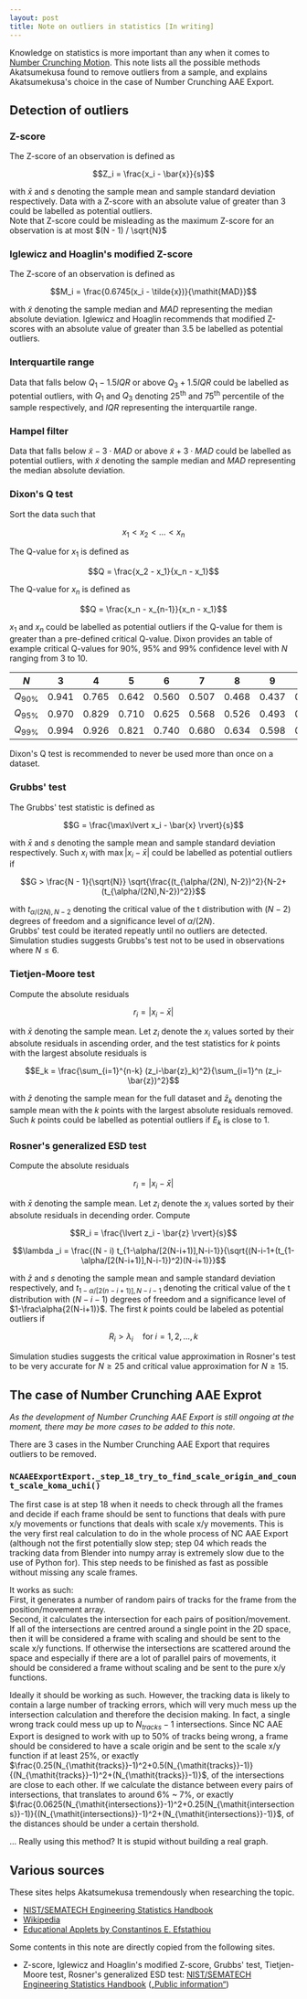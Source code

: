 ```yaml
---
layout: post
title: Note on outliers in statistics [In writing]
---
```


Knowledge on statistics is more important than any when it comes to [Number Crunching Motion](https://github.com/Akatmks/Number-Crunching-Motion). This note lists all the possible methods Akatsumekusa found to remove outliers from a sample, and explains Akatsumekusa's choice in the case of Number Crunching AAE Export.  

## Detection of outliers

### Z-score

The Z-score of an observation is defined as  

$$Z_i = \frac{x_i - \bar{x}}{s}$$

with $\bar{x}$ and $s$ denoting the sample mean and sample standard deviation respectively. Data with a Z-score with an absolute value of greater than $3$ could be labelled as potential outliers.  
Note that Z-score could be misleading as the maximum Z-score for an observation is at most $(N - 1) / \sqrt{N}$

### Iglewicz and Hoaglin's modified Z-score

The Z-score of an observation is defined as  

$$M_i = \frac{0.6745(x_i - \tilde{x})}{\mathit{MAD}}$$

with $\tilde{x}$ denoting the sample median and $\mathit{MAD}$ representing the median absolute deviation. Iglewicz and Hoaglin recommends that modified Z-scores with an absolute value of greater than $3.5$ be labelled as potential outliers.  

### Interquartile range

Data that falls below $Q_1 - 1.5\mathit{IQR}$ or above $Q_3 + 1.5\mathit{IQR}$ could be labelled as potential outliers, with $Q_1$ and $Q_3$ denoting 25<sup>th</sup> and 75<sup>th</sup> percentile of the sample respectively, and $\mathit{IQR}$ representing the interquartile range.  

### Hampel filter

Data that falls below $\tilde{x}-3\cdot\mathit{MAD}$ or above $\tilde{x}+3\cdot\mathit{MAD}$ could be labelled as potential outliers, with $\tilde{x}$ denoting the sample median and $\mathit{MAD}$ representing the median absolute deviation.  

### Dixon's Q test

Sort the data such that  

$$x_1 < x_2 < \ldots < x_n$$

The Q-value for $x_1$ is defined as  

$$Q = \frac{x_2 - x_1}{x_n - x_1}$$

The Q-value for $x_n$ is defined as  

$$Q = \frac{x_n - x_{n-1}}{x_n - x_1}$$

$x_1$ and $x_n$ could be labelled as potential outliers if the Q-value for them is greater than a pre-defined critical Q-value. Dixon provides an table of example critical Q-values for 90%, 95% and 99% confidence level with $N$ ranging from $3$ to $10$.  

| $N$ | 3 | 4 | 5 | 6 | 7 | 8 | 9 | 10 |
| :--: | :-: | :-: | :-: | :-: | :-: | :-: | :-: | :-: |
| $Q_{90\%}$ | 0.941 | 0.765 | 0.642 | 0.560 | 0.507 | 0.468 | 0.437 | 0.412 |
| $Q_{95\%}$ | 0.970 | 0.829 | 0.710 | 0.625 | 0.568 | 0.526 | 0.493 | 0.466 |
| $Q_{99\%}$ | 0.994 | 0.926 | 0.821 | 0.740 | 0.680 | 0.634 | 0.598 | 0.568 |

Dixon's Q test is recommended to never be used more than once on a dataset.  

### Grubbs' test

The Grubbs' test statistic is defined as  

$$G = \frac{\max\lvert x_i - \bar{x} \rvert}{s}$$

with $\bar{x}$ and $s$ denoting the sample mean and sample standard deviation respectively. Such $x_i$ with $\max\lvert x_i - \bar{x} \rvert$ could be labelled as potential outliers if  

$$G > \frac{N - 1}{\sqrt{N}} \sqrt{\frac{(t_{\alpha/(2N), N-2})^2}{N-2+(t_{\alpha/(2N),N-2})^2}}$$

with $t_{\alpha/(2N),N-2}$ denoting the critical value of the t distribution with $(N-2)$ degrees of freedom and a significance level of $\alpha/(2N)$.  
Grubbs' test could be iterated repeatly until no outliers are detected. Simulation studies suggests Grubbs's test not to be used in observations where $N \leq 6$.  

### Tietjen-Moore test

Compute the absolute residuals

$$r_i = \lvert x_i - \bar{x} \rvert$$

with $\bar{x}$ denoting the sample mean. Let $z_i$ denote the $x_i$ values sorted by their absolute residuals in ascending order, and the test statistics for $k$ points with the largest absolute residuals is

$$E_k = \frac{\sum_{i=1}^{n-k} (z_i-\bar{z}_k)^2}{\sum_{i=1}^n (z_i-\bar{z})^2}$$

with $\bar{z}$ denoting the sample mean for the full dataset and $\bar{z}_k$ denoting the sample mean with the $k$ points with the largest absolute residuals removed. Such $k$ points could be labelled as potential outliers if $E_k$ is close to $1$.  

### Rosner's generalized ESD test

Compute the absolute residuals

$$r_i = \lvert x_i - \bar{x} \rvert$$

with $\bar{x}$ denoting the sample mean. Let $z_i$ denote the $x_i$ values sorted by their absolute residuals in decending order. Compute

$$R_i = \frac{\lvert z_i - \bar{z} \rvert}{s}$$

$$\lambda _i = \frac{(N - i) t_{1-\alpha/[2(N-i+1)],N-i-1}}{\sqrt{(N-i-1+(t_{1-\alpha/[2(N-i+1)],N-i-1})^2)(N-i+1)}}$$

with $\bar{z}$ and $s$ denoting the sample mean and sample standard deviation respectively, and $t_{1-\alpha/[2(n-i+1)],N-i-1}$ denoting the critical value of the t distribution with $(N-i-1)$ degrees of freedom and a significance level of $1-\frac\alpha{2(N-i+1)}$. The first $k$ points could be labeled as potential outliers if  

$$R_i > \lambda_i \quad \mathrm{for}\; i=1,2, \ldots ,k$$

Simulation studies suggests the critical value approximation in Rosner's test to be very accurate for $N \geq 25$ and critical value approximation for $N \geq 15$.

## The case of Number Crunching AAE Exprot

*As the development of Number Crunching AAE Export is still ongoing at the moment, there may be more cases to be added to this note.*  

There are 3 cases in the Number Crunching AAE Export that requires outliers to be removed.  

### `NCAAEExportExport._step_18_try_to_find_scale_origin_and_count_scale_koma_uchi()`

The first case is at step 18 when it needs to check through all the frames and decide if each frame should be sent to functions that deals with pure x/y movements or functions that deals with scale x/y movements. This is the very first real calculation to do in the whole process of NC AAE Export (although not the first potentially slow step; step 04 which reads the tracking data from Blender into numpy array is extremely slow due to the use of Python for). This step needs to be finished as fast as possible without missing any scale frames.  

It works as such:  
First, it generates a number of random pairs of tracks for the frame from the position/movement array.  
Second, it calculates the intersection for each pairs of position/movement.  
If all of the intersections are centred around a single point in the 2D space, then it will be considered a frame with scaling and should be sent to the scale x/y functions. If otherwise the intersections are scattered around the space and especially if there are a lot of parallel pairs of movements, it should be considered a frame without scaling and be sent to the pure x/y functions.  

Ideally it should be working as such. However, the tracking data is likely to contain a large number of tracking errors, which will very much mess up the intersection calculation and therefore the decision making. In fact, a single wrong track could mess up up to $N_{\mathit{tracks}}-1$ intersections. Since NC AAE Export is designed to work with up to 50% of tracks being wrong, a frame should be considered to have a scale origin and be sent to the scale x/y function if at least 25%, or exactly $\frac{0.25(N_{\mathit{tracks}}-1)^2+0.5(N_{\mathit{tracks}}-1)}{(N_{\mathit{tracks}}-1)^2+(N_{\mathit{tracks}}-1)}$, of the intersections are close to each other. If we calculate the distance between every pairs of intersections, that translates to around 6% ~ 7%, or exactly $\frac{0.0625(N_{\mathit{intersections}}-1)^2+0.25(N_{\mathit{intersections}}-1)}{(N_{\mathit{intersections}}-1)^2+(N_{\mathit{intersections}}-1)}$, of the distances should be under a certain thershold.  

... Really using this method? It is stupid without building a real graph.  



## Various sources

These sites helps Akatsumekusa tremendously when researching the topic.

* [NIST/SEMATECH Engineering Statistics Handbook](https://www.itl.nist.gov/div898/handbook/eda/section3/eda35h.htm)  
* [Wikipedia](https://en.wikipedia.org/wiki/Statistics)  
* [Educational Applets by Constantinos E. Efstathiou](http://195.134.76.37/applets/Applet_Index2.htm)  

Some contents in this note are directly copied from the following sites.  

* Z-score, Iglewicz and Hoaglin's modified Z-score, Grubbs' test, Tietjen-Moore test, Rosner's generalized ESD test: [NIST/SEMATECH Engineering Statistics Handbook](https://www.itl.nist.gov/div898/handbook/eda/section3/eda35h.htm) ([„Public information“](https://www.nist.gov/oism/copyrights))  
